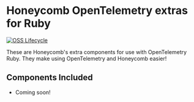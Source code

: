 # Honeycomb OpenTelemetry extras for Ruby

[![OSS Lifecycle](https://img.shields.io/osslifecycle/honeycombio/honeycomb-opentelemetry-ruby)](https://github.com/honeycombio/home/blob/main/honeycomb-oss-lifecycle-and-practices.md)

These are Honeycomb's extra components for use with OpenTelemetry Ruby.
They make using OpenTelemetry and Honeycomb easier!

## Components Included

* Coming soon!

